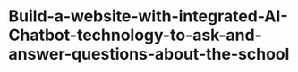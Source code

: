 # Build-a-website-with-integrated-AI-Chatbot-technology-to-ask-and-answer-questions-about-the-school